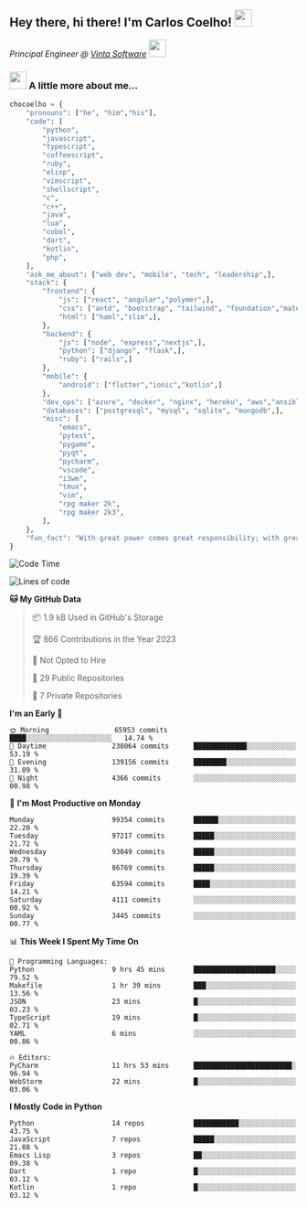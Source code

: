 <h2>Hey there, hi there! I'm Carlos Coelho! <img src="https://emoji.gg/assets/emoji/6680_this_is_fine.png" width="30"></h2>
<p><em>Principal Engineer @ <a href="http://www.vintasoftware.com">Vinta Software</a> <img src="https://emojis.slackmojis.com/emojis/images/1613461409/13263/bongocat_code.gif?1613461409" width="30"> 
</em></p>

### <img src="https://emojis.slackmojis.com/emojis/images/1597320283/10003/catjam.gif?1597320283" width="30"> A little more about me...  

```python
chocoelho = {
    "pronouns": ["he", "him","his"],
    "code": [
        "python",
        "javascript",
        "typescript",
        "coffeescript",
        "ruby",
        "elisp",
        "vimscript",
        "shellscript",
        "c",
        "c++",
        "java",
        "lua",
        "cobol",
        "dart",
        "kotlin",
        "php",
    ],
    "ask_me_about": ["web dev", "mobile", "tech", "leadership",],
    "stack": {
        "frontend": {
            "js": ["react", "angular","polymer",],
            "css": ["antd", "bootstrap", "tailwind", "foundation","material","sass","less",],
            "html": ["haml","slim",],
        },
        "backend": {
            "js": ["node", "express","nextjs",],
            "python": ["django", "flask",],
            "ruby": ["rails",]
        },
        "mobile": {
            "android": ["flutter","ionic","kotlin",]
        },
        "dev_ops": ["azure", "docker", "nginx", "heroku", "aws","ansible",],
        "databases": ["postgresql", "mysql", "sqlite", "mongodb",],
        "misc": [
            "emacs",
            "pytest",
            "pygame",
            "pyqt",
            "pycharm",
            "vscode",
            "i3wm",
            "tmux",
            "vim",
            "rpg maker 2k",
            "rpg maker 2k3",
        ],
    },
    "fun_fact": "With great power comes great responsibility; with great responsibility can come extreme stress"
}
```

<!--START_SECTION:waka-->
![Code Time](http://img.shields.io/badge/Code%20Time-1%2C918%20hrs%2016%20mins-blue)

![Lines of code](https://img.shields.io/badge/From%20Hello%20World%20I%27ve%20Written-1.1%20billion%20lines%20of%20code-blue)

**🐱 My GitHub Data** 

> 📦 1.9 kB Used in GitHub's Storage 
 > 
> 🏆 866 Contributions in the Year 2023
 > 
> 🚫 Not Opted to Hire
 > 
> 📜 29 Public Repositories 
 > 
> 🔑 7 Private Repositories 
 > 
**I'm an Early 🐤** 

```text
🌞 Morning                65953 commits       ████░░░░░░░░░░░░░░░░░░░░░   14.74 % 
🌆 Daytime                238064 commits      █████████████░░░░░░░░░░░░   53.19 % 
🌃 Evening                139156 commits      ████████░░░░░░░░░░░░░░░░░   31.09 % 
🌙 Night                  4366 commits        ░░░░░░░░░░░░░░░░░░░░░░░░░   00.98 % 
```
📅 **I'm Most Productive on Monday** 

```text
Monday                   99354 commits       ██████░░░░░░░░░░░░░░░░░░░   22.20 % 
Tuesday                  97217 commits       █████░░░░░░░░░░░░░░░░░░░░   21.72 % 
Wednesday                93049 commits       █████░░░░░░░░░░░░░░░░░░░░   20.79 % 
Thursday                 86769 commits       █████░░░░░░░░░░░░░░░░░░░░   19.39 % 
Friday                   63594 commits       ████░░░░░░░░░░░░░░░░░░░░░   14.21 % 
Saturday                 4111 commits        ░░░░░░░░░░░░░░░░░░░░░░░░░   00.92 % 
Sunday                   3445 commits        ░░░░░░░░░░░░░░░░░░░░░░░░░   00.77 % 
```


📊 **This Week I Spent My Time On** 

```text
💬 Programming Languages: 
Python                   9 hrs 45 mins       ████████████████████░░░░░   79.52 % 
Makefile                 1 hr 39 mins        ███░░░░░░░░░░░░░░░░░░░░░░   13.56 % 
JSON                     23 mins             █░░░░░░░░░░░░░░░░░░░░░░░░   03.23 % 
TypeScript               19 mins             █░░░░░░░░░░░░░░░░░░░░░░░░   02.71 % 
YAML                     6 mins              ░░░░░░░░░░░░░░░░░░░░░░░░░   00.86 % 

🔥 Editors: 
PyCharm                  11 hrs 53 mins      ████████████████████████░   96.94 % 
WebStorm                 22 mins             █░░░░░░░░░░░░░░░░░░░░░░░░   03.06 % 
```

**I Mostly Code in Python** 

```text
Python                   14 repos            ███████████░░░░░░░░░░░░░░   43.75 % 
JavaScript               7 repos             █████░░░░░░░░░░░░░░░░░░░░   21.88 % 
Emacs Lisp               3 repos             ██░░░░░░░░░░░░░░░░░░░░░░░   09.38 % 
Dart                     1 repo              █░░░░░░░░░░░░░░░░░░░░░░░░   03.12 % 
Kotlin                   1 repo              █░░░░░░░░░░░░░░░░░░░░░░░░   03.12 % 
```




<!--END_SECTION:waka-->
